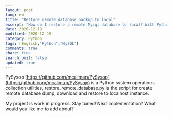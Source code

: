 ```yaml
---
layout: post
lang: en
title: "Restore remote database backup to local"
excerpt: "How do I restore a remote Mysql database to local? With Python script!"
date: 2020-12-19
modified: 2020-12-19
category: Python
tags: [English,"Python","MySQL"]
comments: true
share: true
search_omit: false
updated: true
---
```


PySysop [https://github.com/mcaliman/PySysop](https://github.com/mcaliman/PySysop) is a Python system operations collection utilities, restore_remote_database.py is the script for create remote database dump, download and restore to localhost instance.

My project is work in progress. Stay tuned! Next implementation? What would you like me to add about?

